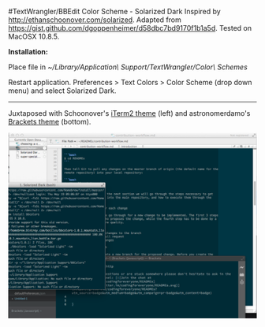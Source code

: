 #TextWrangler/BBEdit Color Scheme - Solarized Dark
Inspired by http://ethanschoonover.com/solarized. Adapted from https://gist.github.com/dgoppenheimer/d58dbc7bd9170f1b1a5d. Tested on MacOSX 10.8.5.

<b>**Installation:**</b>

Place file in <i>~/Library/Application\ Support/TextWrangler/Color\ Schemes</i>
<p>Restart application. Preferences > Text Colors > Color Scheme (drop down menu) and select Solarized Dark. </p>

<hr>

Juxtaposed with Schoonover's <a href=http://ethanschoonover.com/solarized> iTerm2 theme</a> (left) and astronomerdamo's<a href=https://github.com/astronomerdamo/Brackets-solarizedDark/blob/master/README.md> Brackets theme</a> (bottom).

![Solarized Dark TextWrangler5 Theme](screenshot.png)
